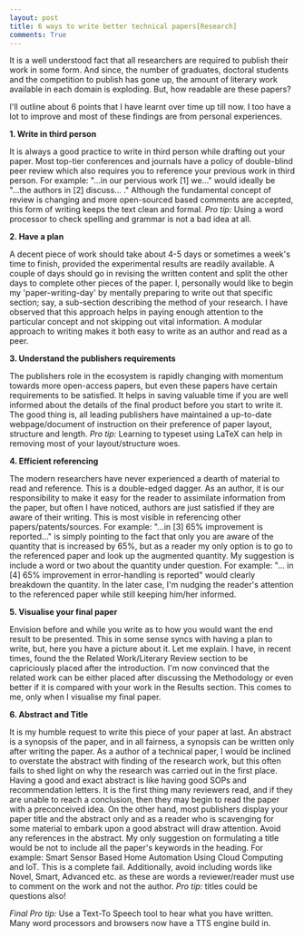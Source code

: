 ```yaml
---
layout: post
title: 6 ways to write better technical papers[Research]
comments: True
---
```


It is a well understood fact that all researchers are required to publish their work in some form. And since, the number of graduates, doctoral students and the competition to publish has gone up, the amount of literary work available in each domain is exploding. But, how readable are these papers?

I'll outline about 6 points that I have learnt over time up till now. I too have a lot to improve and most of these findings are from personal experiences.

**1. Write in third person**

It is always a good practice to write in third person while drafting out your paper. Most top-tier conferences and journals have a policy of double-blind peer review which also requires you to reference your previous work in third person. For example: "...in our pervious work [1] we..." would ideally be "...the authors in [2] discuss... ." Although the fundamental concept of review is changing and more open-sourced based comments are accepted, this form of writing keeps the text clean and formal. *Pro tip:* Using a word processor to check spelling and grammar is not a bad idea at all.

**2. Have a plan**

A decent piece of work should take about 4-5 days or sometimes a week's time to finish, provided the experimental results are readily available. A couple of days should go in revising the written content and split the other days to complete other pieces of the paper. I, personally would like to begin my 'paper-writing-day' by mentally preparing to write out that specific section; say, a sub-section describing the method of your research. I have observed that this approach helps in paying enough attention to the particular concept and not skipping out vital information. A modular approach to writing makes it both easy to write as an author and read as a peer.


**3. Understand the publishers requirements**

The publishers role in the ecosystem is rapidly changing with momentum towards more open-access papers, but even these papers have certain requirements to be satisfied. It helps in saving valuable time if you are well informed about the details of the final product before you start to write it. The good thing is, all leading publishers have maintained a up-to-date webpage/document of instruction on their preference of paper layout, structure and length. *Pro tip:* Learning to typeset using LaTeX can help in removing most of your layout/structure woes. 

**4. Efficient referencing**

The modern researchers have never experienced a dearth of material to read and reference. This is a double-edged dagger. As an author, it is our responsibility to make it easy for the reader to assimilate information from the paper, but often I have noticed, authors are just satisfied if they are aware of their writing. This is most visible in referencing other papers/patents/sources. For example: "...in [3] 65% improvement is reported..." is simply pointing to the fact that only you are aware of the quantity that is increased by 65%, but as a reader my only option is to go to the referenced paper and look up the augmented quantity. My suggestion is include a word or two about the quantity under question. For example: "... in [4] 65% improvement in error-handling is reported" would clearly breakdown the quantity. In the later case, I'm nudging the reader's attention to the referenced paper while still keeping him/her informed.

**5. Visualise your final paper**

Envision before and while you write as to how you would want the end result to be presented. This in some sense syncs with having a plan to write, but, here you have a picture about it. Let me explain. I have, in recent times, found the the Related Work/Literary Review section to be capriciously placed after the introduction. I'm now convinced that the related work can be either placed after discussing the Methodology or even better if it is compared with your work in the Results section. This comes to me, only when I visualise my final paper.

**6. Abstract and Title**

It is my humble request to write this piece of your paper at last. An abstract is a synopsis of the paper, and in all fairness, a synopsis can be written only after writing the paper. As a author of a technical paper, I would be inclined to overstate the abstract with finding of the research work, but this often fails to shed light on why the research was carried out in the first place. Having a good and exact abstract is like having good SOPs and recommendation letters. It is the first thing many reviewers read, and if they are unable to reach a conclusion, then they may begin to read the paper with a preconceived idea. On the other hand, most publishers display your paper title and the abstract only and as a reader who is scavenging for some material to embark upon a good abstract will draw attention. Avoid any references in the abstract.
My only suggestion on formulating a title would be not to include all the paper's keywords in the heading. For example: Smart Sensor Based Home Automation Using Cloud Computing and IoT. This is a complete fail. Additionally, avoid including words like Novel, Smart, Advanced etc. as these are words a reviewer/reader must use to comment on the work and not the author. *Pro tip:* titles could be questions also!

*Final Pro tip:* Use a Text-To Speech tool to hear what you have written. Many word processors and browsers now have a TTS engine build in.
